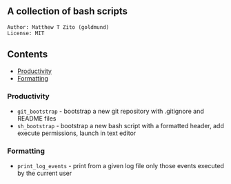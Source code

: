 ## A collection of bash scripts
```
Author: Matthew T Zito (goldmund)
License: MIT
```
## Contents

- [Productivity](#prod)
- [Formatting](#form)

### <a name="prod"></a> Productivity

* `git_bootstrap` - bootstrap a new git repository with .gitignore and README files
* `sh_bootstrap` - bootstrap a new bash script with a formatted header, add execute permissions, launch in text editor

### <a name="form"></a> Formatting

* `print_log_events` - print from a given log file only those events executed by the current user